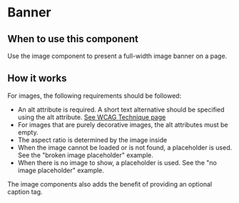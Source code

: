 # Banner

## When to use this component

Use the image component to present a full-width image banner on a page.

## How it works

For images, the following requirements should be followed:

* An alt attribute is required. A short text alternative should be specified using the alt attribute. [See WCAG Technique page](https://www.w3.org/TR/WCAG20-TECHS/H37.html)
* For images that are purely decorative images, the alt attributes must be empty.
* The aspect ratio is determined by the image inside
* When the image cannot be loaded or is not found, a placeholder is used. See the "broken image placeholder" example.
* When there is no image to show, a placeholder is used. See the "no image placeholder" example.

The image components also adds the benefit of providing an optional caption tag.

